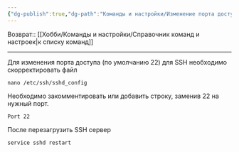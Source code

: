```yaml
---
{"dg-publish":true,"dg-path":"Команды и настройки/Изменение порта доступа по SSH.md","permalink":"/komandy-i-nastrojki/izmenenie-porta-dostupa-po-ssh/"}
---
```


Возврат:: [[Хобби/Команды и настройки/Справочник команд и настроек\|к списку команд]]

---
Для изменения порта доступа (по умолчанию 22) для SSH необходимо скорректировать файл
```shell
nano /etc/ssh/sshd_config
```

Необходимо закомментировать или добавить строку, заменив 22 на нужный порт.
```shell
Port 22
```

После перезагрузить SSH сервер
```shell
service sshd restart
```